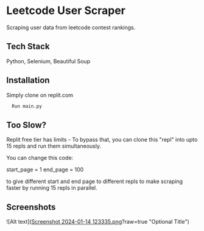 
# Leetcode User Scraper

Scraping user data from leetcode contest rankings. 



## Tech Stack

Python, Selenium, Beautiful Soup


## Installation

Simply clone on replit.com

```bash
  Run main.py
```
    
## Too Slow?

Replit free tier has limits - 
To bypass that, you can clone this "repl" into upto 15 repls and run them simultaneously. 

You can change this code:

start_page = 1
end_page = 100

to give different start and end page to different repls to make scraping faster by running 15 repls in parallel. 
## Screenshots

![Alt text]([Screenshot 2024-01-14 123335.png](https://github.com/vsnain/LCScraper/blob/main/Screenshot%202024-01-14%20123335.png)?raw=true "Optional Title")

